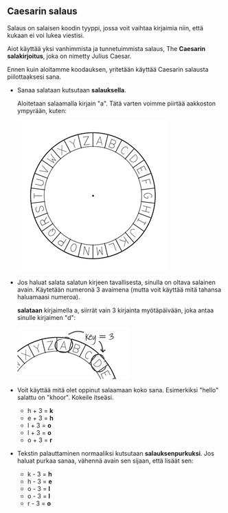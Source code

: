 ## Caesarin salaus

Salaus on salaisen koodin tyyppi, jossa voit vaihtaa kirjaimia niin, että kukaan ei voi lukea viestisi.

Aiot käyttää yksi vanhimmista ja tunnetuimmista salaus, The **Caesarin salakirjoitus**, joka on nimetty Julius Caesar.

Ennen kuin aloitamme koodauksen, yritetään käyttää Caesarin salausta piilottaaksesi sana.

+ Sanaa salataan kutsutaan **salauksella**.
    
    Aloitetaan salaamalla kirjain "a". Tätä varten voimme piirtää aakkoston ympyrään, kuten:
    
    ![kuvakaappaus](images/messages-wheel.png)

+ Jos haluat salata salatun kirjeen tavallisesta, sinulla on oltava salainen avain. Käytetään numeronä 3 avaimena (mutta voit käyttää mitä tahansa haluamaasi numeroa).
    
    **salataan** kirjaimella a, siirrät vain 3 kirjainta myötäpäivään, joka antaa sinulle kirjaimen "d":
    
    ![kuvakaappaus](images/messages-wheel-eg.png)

+ Voit käyttää mitä olet oppinut salaamaan koko sana. Esimerkiksi "hello" salattu on "khoor". Kokeile itseäsi.
    
    + h + 3 = **k**
    + e + 3 = **h**
    + l + 3 = **o**
    + l + 3 = **o**
    + o + 3 = **r**

+ Tekstin palauttaminen normaaliksi kutsutaan **salauksenpurkuksi**. Jos haluat purkaa sanaa, vähennä avain sen sijaan, että lisäät sen:
    
    + k - 3 = **h**
    + h - 3 = **e**
    + o - 3 = **l**
    + o - 3 = **l**
    + r - 3 = **o**
